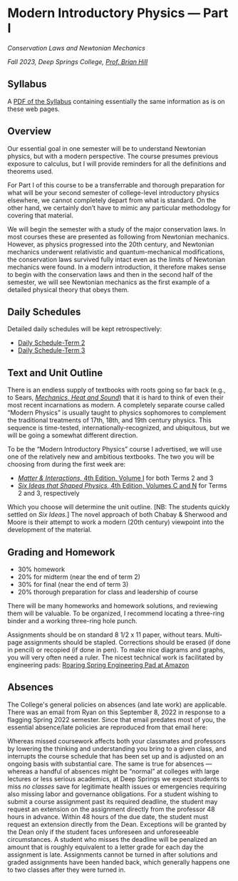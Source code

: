 # Modern Introductory Physics &mdash; Part I

*Conservation Laws and Newtonian Mechanics*

*Fall 2023, Deep Springs College, [Prof. Brian Hill](https://brianhill.github.io)*

## Syllabus

A [PDF of the Syllabus](./PhysicsSyllabus.pdf) containing essentially the same information as is on these web pages.

## Overview

Our essential goal in one semester will be to understand Newtonian physics, but with a modern perspective. The course presumes previous exposure to calculus, but I will provide reminders for all the definitions and theorems used.

For Part I of this course to be a transferrable and thorough preparation for what will be your second semester of college-level introductory physics elsewhere, we cannot completely depart from what is standard. On the other hand, we certainly don’t have to mimic any particular methodology for covering that material.

We will begin the semester with a study of the major conservation laws. In most courses these are presented as following from Newtonian mechanics. However, as physics progressed into the 20th century, and Newtonian mechanics underwent relativistic and quantum-mechanical modifications, the conservation laws survived fully intact even as the limits of Newtonian mechanics were found. In a modern introduction, it therefore makes sense to begin with the conservation laws and then in the second half of the semester, we will see Newtonian mechanics as the first example of a detailed physical theory that obeys them.

## Daily Schedules

Detailed daily schedules will be kept retrospectively:

* [Daily Schedule-Term 2](https://brianhill.github.io/physics/daily_schedule-term_2.html)
* [Daily Schedule-Term 3](https://brianhill.github.io/physics/daily_schedule-term_3.html)

## Text and Unit Outline

There is an endless supply of textbooks with roots going so far back (e.g., to Sears, [*Mechanics, Heat and Sound*](https://archive.org/details/mechanicsheatsou0000unse)) that it is hard
to think of even their most recent incarnations as modern. A completely separate course called &ldquo;Modern Physics&rdquo; is usually taught to physics sophomores to complement the traditional treatments of 17th, 18th, and 19th century physics. This sequence is time-tested, internationally-recognized, and ubiquitous, but we will be going a somewhat different direction.

To be the &ldquo;Modern Introductory Physics&rdquo; course I advertised, we will use one of the relatively new and ambitious textbooks. The two you will be choosing from during the first week are:

* [*Matter &amp; Interactions,* 4th Edition, Volume I](https://matterandinteractions.org) for both Terms 2 and 3
* [*Six Ideas that Shaped Physics*, 4th Edition, Volumes C and N](http://www.physics.pomona.edu/sixideas/) for Terms 2 and 3, respectively

Which you choose will determine the unit outline. \[NB: The students quickly settled on *Six Ideas.*\] The novel approach of both Chabay &amp; Sherwood and Moore is their attempt to work a modern (20th century) viewpoint into the development of the material.

## Grading and Homework

* 30% homework
* 20% for midterm (near the end of term 2)
* 30% for final (near the end of term 3)
* 20% thorough preparation for class and leadership of course 

There will be many homeworks and homework solutions, and reviewing them will be valuable. To be organized, I recommend locating a three-ring binder and a working three-ring hole punch.

Assignments should be on standard 8 1/2 x 11 paper, without tears. Multi-page assignments should be stapled. Corrections should be erased (if done in pencil) or recopied (if done in pen). To make nice diagrams and graphs, you will very often need a ruler. The nicest technical work is facilitated by engineering pads: [Roaring Spring Engineering Pad at Amazon](https://a.co/d/9vkXSes)

## Absences

The College's general policies on absences (and late work) are applicable. There was an email from  Ryan on this September 8, 2022 in response to a flagging Spring 2022 semester. Since that email predates most of you, the essential absence/late policies are reproduced from that email here:

Whereas missed coursework affects both your classmates and professors by lowering the thinking and understanding you bring to a given class, and interrupts the course schedule that has been set up and is adjusted on an ongoing basis with substantial care. The same is true for absences &mdash; whereas a handful of absences might be &ldquo;normal&rdquo; at colleges with large lectures or less serious academics, at Deep Springs we expect students to miss *no classes* save for legitimate health issues or emergencies requiring also missing labor and governance obligations. For a student wishing to submit a course assignment past its required deadline, the student may request an extension on the assignment directly from the professor 48 hours in advance. Within 48 hours of the due date, the student must request an extension directly from the Dean. Exceptions will be granted by the Dean only if the student faces unforeseen and unforeseeable circumstances. A student who misses the deadline will be penalized an amount that is roughly equivalent to a letter grade for each day the assignment is late. Assignments cannot be turned in after solutions and graded assignments have been handed back, which generally happens one to two classes after they were turned in.
